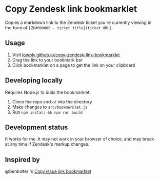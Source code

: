 # Copy Zendesk link bookmarklet

Copies a markdown link to the Zendesk ticket you're currently viewing in the form of `[ZD#000000 - ticket title](ticket URL)`.

## Usage

1. Visit [lowply.github.io/copy-zendesk-link-bookmarklet](https://lowply.github.io/copy-zendesk-link-bookmarklet/)
1. Drag the link to your bookmark bar
1. Click bookmarklet on a page to get the link on your clipboard

## Developing locally

Requires Node.js to build the bookmarklet.

1. Clone the repo and `cd` into the directory
1. Make changes to `src/bookmarklet.js`
1. Run `npm install && npm run build`

## Development status

It works for me. It may not work in your browser of choice, and may break at any time if Zendesk's markup changes.

## Inspired by

@benbalter 's [Copy issue link bookmarklet](https://github.com/benbalter/copy-issue-link-bookmarklet)
